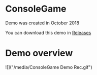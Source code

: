 # ConsoleGame

Demo was created in October 2018

You can download this demo in [Releases](/../../releases/latest)

# Demo overview
![]("/media/ConsoleGame Demo Rec.gif")
